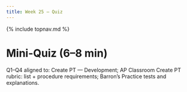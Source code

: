 ```yaml
---
title: Week 25 — Quiz
---
```

{% include topnav.md %}

# Mini-Quiz (6–8 min)

Q1–Q4 aligned to: Create PT — Development; AP Classroom Create PT rubric: list + procedure requirements; Barron’s Practice tests and explanations.
